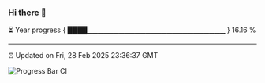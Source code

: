 ### Hi there 👋

⏳ Year progress { ████▁▁▁▁▁▁▁▁▁▁▁▁▁▁▁▁▁▁▁▁▁▁▁▁▁▁ } 16.16 %

---

⏰ Updated on Fri, 28 Feb 2025 23:36:37 GMT

![Progress Bar CI](https://github.com/IshwaranRudhara/GIT-ACTION/workflows/Progress%20Bar%20CI/badge.svg)
